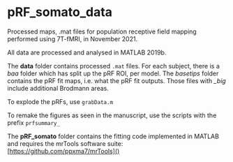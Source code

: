 # pRF_somato_data

Processed maps, .mat files for population receptive field mapping performed using 7T-fMRI, in November 2021.

All data are processed and analysed in MATLAB 2019b.

The **data** folder contains processed `.mat` files. For each subject, there is a *baa* folder which has split up the pRF ROI, per model. The *basetips* folder contains the pRF fit maps, i.e. what the pRF fit outputs. Those files with *_big* include additional Brodmann areas.

To explode the pRFs, use `grabData.m`

To remake the figures as seen in the manuscript, use the scripts with the prefix `prfsummary_`

The **pRF_somato** folder contains the fitting code implemented in MATLAB and requires the mrTools software suite: [https://github.com/ppxma7/mrTools]()

